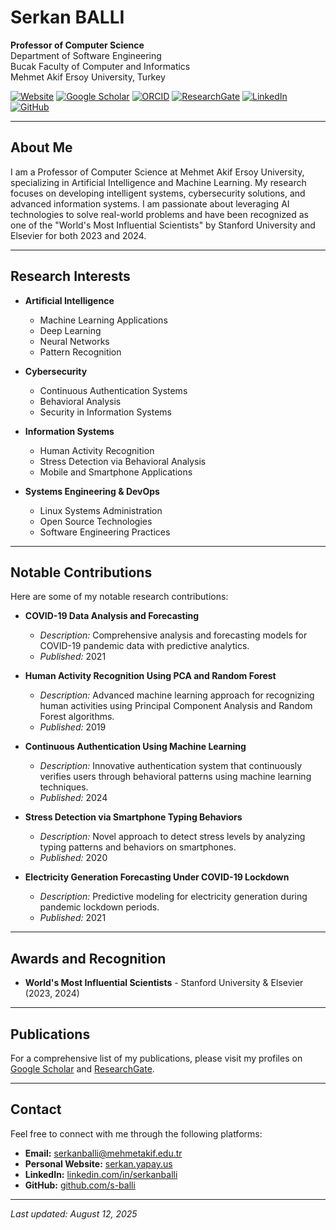 # Serkan BALLI

**Professor of Computer Science**  
Department of Software Engineering  
Bucak Faculty of Computer and Informatics  
Mehmet Akif Ersoy University, Turkey

[![Website](https://img.shields.io/badge/Website-serkan.yapay.us-blue)](https://serkan.yapay.us/)
[![Google Scholar](https://img.shields.io/badge/Google_Scholar-Profile-blue)](https://scholar.google.com.tr/citations?user=t3p8cAUAAAAJ&hl=en)
[![ORCID](https://img.shields.io/badge/ORCID-0000--0002--4825--139X-blue)](https://orcid.org/0000-0002-4825-139X)
[![ResearchGate](https://img.shields.io/badge/ResearchGate-Profile-blue)](https://www.researchgate.net/profile/Serkan-Balli)
[![LinkedIn](https://img.shields.io/badge/LinkedIn-Profile-blue)](https://linkedin.com/in/serkanballi)
[![GitHub](https://img.shields.io/badge/GitHub-s--balli-blue)](https://github.com/s-balli)

---

## About Me

I am a Professor of Computer Science at Mehmet Akif Ersoy University, specializing in Artificial Intelligence and Machine Learning. My research focuses on developing intelligent systems, cybersecurity solutions, and advanced information systems. I am passionate about leveraging AI technologies to solve real-world problems and have been recognized as one of the "World's Most Influential Scientists" by Stanford University and Elsevier for both 2023 and 2024.

---

## Research Interests

- **Artificial Intelligence**
  - Machine Learning Applications
  - Deep Learning
  - Neural Networks
  - Pattern Recognition

- **Cybersecurity**
  - Continuous Authentication Systems
  - Behavioral Analysis
  - Security in Information Systems

- **Information Systems**
  - Human Activity Recognition
  - Stress Detection via Behavioral Analysis
  - Mobile and Smartphone Applications

- **Systems Engineering & DevOps**
  - Linux Systems Administration
  - Open Source Technologies
  - Software Engineering Practices

---

## Notable Contributions

Here are some of my notable research contributions:

- **COVID-19 Data Analysis and Forecasting**
  - *Description:* Comprehensive analysis and forecasting models for COVID-19 pandemic data with predictive analytics.
  - *Published:* 2021

- **Human Activity Recognition Using PCA and Random Forest**
  - *Description:* Advanced machine learning approach for recognizing human activities using Principal Component Analysis and Random Forest algorithms.
  - *Published:* 2019

- **Continuous Authentication Using Machine Learning**
  - *Description:* Innovative authentication system that continuously verifies users through behavioral patterns using machine learning techniques.
  - *Published:* 2024

- **Stress Detection via Smartphone Typing Behaviors**
  - *Description:* Novel approach to detect stress levels by analyzing typing patterns and behaviors on smartphones.
  - *Published:* 2020

- **Electricity Generation Forecasting Under COVID-19 Lockdown**
  - *Description:* Predictive modeling for electricity generation during pandemic lockdown periods.
  - *Published:* 2021

---

## Awards and Recognition

- **World's Most Influential Scientists** - Stanford University & Elsevier (2023, 2024)

---

## Publications

For a comprehensive list of my publications, please visit my profiles on [Google Scholar](https://scholar.google.com.tr/citations?user=t3p8cAUAAAAJ&hl=en) and [ResearchGate](https://www.researchgate.net/profile/Serkan-Balli).

---

## Contact

Feel free to connect with me through the following platforms:

- **Email:** serkanballi@mehmetakif.edu.tr
- **Personal Website:** [serkan.yapay.us](https://serkan.yapay.us/)
- **LinkedIn:** [linkedin.com/in/serkanballi](https://linkedin.com/in/serkanballi)
- **GitHub:** [github.com/s-balli](https://github.com/s-balli)

---

*Last updated: August 12, 2025*
